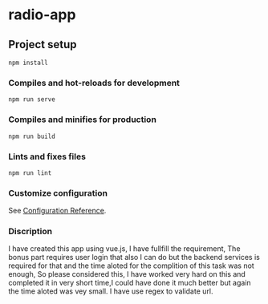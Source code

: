 # radio-app

## Project setup
```
npm install
```

### Compiles and hot-reloads for development
```
npm run serve
```

### Compiles and minifies for production
```
npm run build
```

### Lints and fixes files
```
npm run lint
```

### Customize configuration
See [Configuration Reference](https://cli.vuejs.org/config/).

### Discription

I have created this app using vue.js, I have fullfill the requirement, The bonus part requires user login that also
I can do but the backend services is required for that and the time aloted for the complition of this task was not enough, So please considered this, I have worked very hard on this and completed it in very short time,I could have done it much better but again the time aloted was vey small.
I have use regex to validate url.

